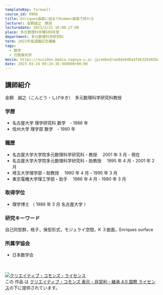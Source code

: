 ```yaml
---
templateKey: farewell
course_id: 0908
title: Enriques曲面に始まりKummer曲面で終わる
lecturer: 金銅誠之　教授
lecturedate: 2023/3/22 16:00-17:00
place: 多元数理科学棟509号室
department: 多元数理科学研究科
term: 2022年度退職記念講義
tags:
  - 数学
  - 代数幾何学
movie: https://nuvideo.media.nagoya-u.ac.jp/embed/ae0da840a4f46326402bddad1b4f1edd37e636fe
date: 2023-03-24 09:24:38.949000+00:00
---
```


## 講師紹介

金銅　誠之（こんどう・しげゆき）　多元数理科学研究科教授

### 学歴

- 名古屋大学 理学研究科 数学　- 1986 年
- 信州大学 理学部 数学　- 1980 年

### 職歴

- 名古屋大学大学院多元数理科学研究科・教授　 2001 年 3 月 - 現在
- 名古屋大学大学院多元数理科学研究科・助教授　 1995 年 4 月 - 2001 年 2 月
- 埼玉大学理学部・助教授　 1990 年 4 月 - 1995 年 3 月
- 東京電機大学理工学部・助手　 1986 年 4 月 - 1990 年 3 月

### 取得学位

- 理学博士 （ 1986 年 3 月 名古屋大学 ）

### 研究キーワード

自己同型群，格子，保型形式，モジュライ空間，K ３曲面，Enriques surface

### 所属学協会

- 日本数学会

<br />
<br />
<a rel="license" href="http://creativecommons.org/licenses/by-nc-sa/4.0/"><img alt="クリエイティブ・コモンズ・ライセンス" style="border-width:0" data-src="" src="https://i.creativecommons.org/l/by-nc-sa/4.0/88x31.png" /></a><br />この 作品 は <a rel="license" href="http://creativecommons.org/licenses/by-nc-sa/4.0/">クリエイティブ・コモンズ 表示 - 非営利 - 継承 4.0 国際 ライセンス</a>の下に提供されています。
